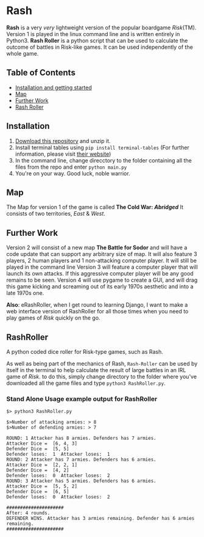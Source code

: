 # Rash

**Rash** is a very _very_ lightweight version of the popular boardgame *Risk*(TM). Version 1 is played in the linux command line and is written entirely in Python3. 
**Rash Roller** is a python script that can be used to calculate the outcome of battles in Risk-like games. It can be used independently of the whole game.

## Table of Contents
* [Installation and getting started](#Installation)
* [Map](#Map)
* [Further Work](#further-work) 
* [Rash Roller](#RashRoller])


## Installation

1. [Download this repository](https://github.com/mattallinson/Rash/archive/master.zip) and unzip it. 
2. Install terminal tables using `pip install terminal-tables` (For further information, please visit [their website](https://pypi.python.org/pypi/terminaltables))
3. In the command line, change direcctory to the folder containing all the files from the repo and enter `python main.py`
4. You're on your way. Good luck, noble warrior.

## Map

The Map for version 1 of the game is called **The Cold War: _Abridged_**
It consists of two territories, *East* & *West*. 

## Further Work
Version 2 will consist of a new map **The Battle for Sodor** and will have a code update that can support any arbitrary size of map. It will also feature 3 players, 2 human players and 1 non-attacking computer player. It will still be played in the command line
Version 3 will feature a computer player that will launch its own attacks. If this aggressive computer player will be any good remains to be seen.
Version 4 will use pygame to create a GUI, and will drag this game kicking and screaming out of its early 1970s aesthetic and into a late 1970s one.  

**__Also__**:
eRashRoller, when I get round to learning Django, I want to make a web interface version of RashRoller for all those times when you need to play games of _Risk_ quickly on the go.

## RashRoller
A python coded dice roller for Risk-type games, such as Rash.

As well as being part of the mechanics of Rash, `Rash-Roller` can be used by itself in the terminal to help calculate the result of large battles in an IRL game of *Risk*. to do this, simply change directory to the folder where you've downloaded all the game files and type `python3 RashRoller.py`.

### Stand Alone Usage example output for RashRoller

```
$> python3 RashRoller.py

$>Number of attacking armies: > 8
$>Number of defending armies: > 7 

ROUND: 1 Attacker has 8 armies. Defenders has 7 armies.
Attacker Dice =  [6, 4, 3]
Defender Dice =  [5, 5]
Defender loses:  1  Attacker loses:  1
ROUND: 2 Attacker has 7 armies. Defenders has 6 armies.
Attacker Dice =  [2, 2, 1]
Defender Dice =  [4, 2]
Defender loses:  0  Attacker loses:  2
ROUND: 3 Attacker has 5 armies. Defenders has 6 armies.
Attacker Dice =  [5, 5, 2]
Defender Dice =  [6, 5]
Defender loses:  0  Attacker loses:  2

#####################
After: 4 rounds.
DEFENDER WINS. Attacker has 3 armies remaining. Defender has 6 armies remaining.
#####################

``` 
